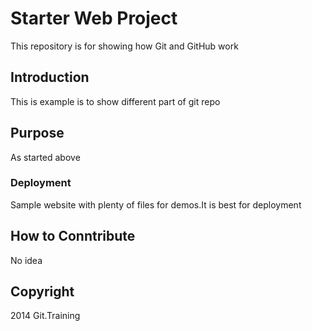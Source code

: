 # Starter Web Project

This repository is for showing how Git and GitHub work

## Introduction

This is example is to show different part of git repo

## Purpose
As started above

### Deployment

Sample website with plenty of files for demos.It is best for deployment

## How to Conntribute
No idea

## Copyright
2014 Git.Training